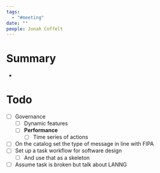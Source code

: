 ```yaml
---
tags:
  - "#meeting"
date: ""
people: Jonah Coffelt
---
```

# Summary
- 

# Todo
- [ ] Governance
	- [ ] Dynamic features
	- [ ] **Performance**
		- [ ] Time series of actions
- [ ] On the catalog set the type of message in line with FIPA
- [ ] Set up a task workflow for software design
	- [ ] And use that as a skeleton
- [ ] Assume task is broken but talk about LANNG